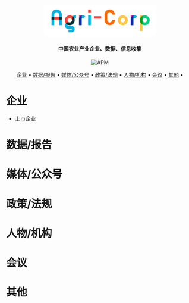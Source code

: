 <div align=center><img src="img/agricorplong.png" width="300px"/></div>

<h4 align="center">
  中国农业产业企业、数据、信息收集
</h4>
<div align=center>
	<img alt="APM" src="https://img.shields.io/apm/l/github">
	</div>

<p align="center">
  <a href="#企业">企业</a> •
  <a href="#数据/报告">数据/报告</a> •
  <a href="#媒体/公众号">媒体/公众号</a> •
  <a href="#政策/法规">政策/法规</a> •
  <a href="#人物/机构">人物/机构</a> •
  <a href="#会议">会议</a> •
  <a href="#其他">其他</a> •
</p>


# 企业

* [上市企业](./listed-company.md)

# 数据/报告

# 媒体/公众号

# 政策/法规

# 人物/机构

# 会议

# 其他
